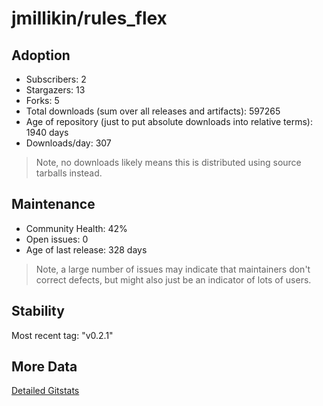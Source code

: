 # jmillikin/rules_flex

## Adoption

- Subscribers: 2
- Stargazers: 13
- Forks: 5
- Total downloads (sum over all releases and artifacts): 597265
- Age of repository (just to put absolute downloads into relative terms): 1940 days
- Downloads/day: 307

> Note, no downloads likely means this is distributed using source tarballs instead.

## Maintenance

- Community Health: 42%
- Open issues: 0
- Age of last release: 328 days

> Note, a large number of issues may indicate that maintainers don't correct defects, but might also
> just be an indicator of lots of users.

## Stability

Most recent tag: "v0.2.1"

## More Data

[Detailed Gitstats](/bazel-catalog/gitstats/jmillikin/rules_flex)

